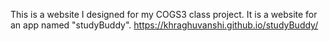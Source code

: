 This is a website I designed for my COGS3 class project. It is a website for an app named "studyBuddy".
https://khraghuvanshi.github.io/studyBuddy/
